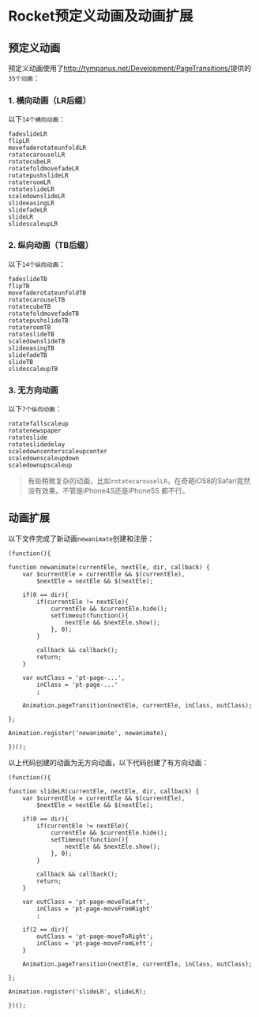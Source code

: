 # Rocket预定义动画及动画扩展

## 预定义动画

预定义动画使用了<http://tympanus.net/Development/PageTransitions/>提供的`35个动画`：

### 1. 横向动画（LR后缀）

以下`14个横向动画`：

    fadeslideLR                         
    flipLR                              
    movefaderotateunfoldLR              
    rotatecarouselLR                    
    rotatecubeLR                        
    rotatefoldmovefadeLR                
    rotatepushslideLR                   
    rotateroomLR                        
    rotateslideLR                       
    scaledownslideLR                    
    slideeasingLR                       
    slidefadeLR                         
    slideLR                             
    slidescaleupLR                      


### 2. 纵向动画（TB后缀）

以下`14个纵向动画`：

    fadeslideTB                         
    flipTB                              
    movefaderotateunfoldTB              
    rotatecarouselTB                    
    rotatecubeTB                        
    rotatefoldmovefadeTB                
    rotatepushslideTB                   
    rotateroomTB                        
    rotateslideTB                       
    scaledownslideTB                    
    slideeasingTB                       
    slidefadeTB                         
    slideTB
    slidescaleupTB                      


### 3. 无方向动画

以下`7个纵向动画`：

    rotatefallscaleup                   
    rotatenewspaper                     
    rotateslide                         
    rotateslidedelay                    
    scaledowncenterscaleupcenter        
    scaledownscaleupdown                
    scaledownupscaleup                  


> 有些稍微复杂的动画，比如`rotatecarouselLR`，在奇葩iOS8的Safari竟然没有效果。不管是iPhone4S还是iPhone5S
> 都不行。


## 动画扩展

以下文件完成了新动画`newanimate`创建和注册：

    (function(){

    function newanimate(currentEle, nextEle, dir, callback) {
        var $currentEle = currentEle && $(currentEle),
            $nextEle = nextEle && $(nextEle);

        if(0 == dir){
            if(currentEle != nextEle){
                currentEle && $currentEle.hide();
                setTimeout(function(){
                    nextEle && $nextEle.show();
                }, 0);
            }

            callback && callback();
            return;
        }

        var outClass = 'pt-page-...',
            inClass = 'pt-page-...'
            ;

        Animation.pageTransition(nextEle, currentEle, inClass, outClass);

    };

    Animation.register('newanimate', newanimate);

    })();

以上代码创建的动画为无方向动画，以下代码创建了有方向动画：

    (function(){

    function slideLR(currentEle, nextEle, dir, callback) {
        var $currentEle = currentEle && $(currentEle),
            $nextEle = nextEle && $(nextEle);

        if(0 == dir){
            if(currentEle != nextEle){
                currentEle && $currentEle.hide();
                setTimeout(function(){
                    nextEle && $nextEle.show();
                }, 0);
            }

            callback && callback();
            return;
        }

        var outClass = 'pt-page-moveToLeft',
            inClass = 'pt-page-moveFromRight'
            ;

        if(2 == dir){
            outClass = 'pt-page-moveToRight';
            inClass = 'pt-page-moveFromLeft';
        }

        Animation.pageTransition(nextEle, currentEle, inClass, outClass);

    };

    Animation.register('slideLR', slideLR);

    })();
